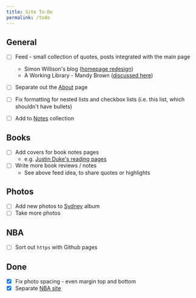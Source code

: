 ```yaml
---
title: Site To-Do
permalink: /todo
---
```


## General
- [ ] Feed - small collection of quotes, posts integrated with the main page
  - Simon Willison's blog ([homepage redesign](https://simonwillison.net/2024/Jun/12/homepage-redesign/))
  - A Working Library - Mandy Brown ([discussed here](https://aworkinglibrary.com/writing/coming-home))
- [ ] Separate out the [About](/) page 
- [ ] Fix formatting for nested lists and checkbox lists (i.e. this list, which shouldn't have bullets)
- [ ] Add to [Notes](/notes) collection


## Books
- [ ] Add covers for book notes pages
  - e.g. [Justin Duke's reading pages](https://jmduke.com/posts/post/cable-cowboy/)
- [ ] Write more book reviews / notes
  - See above feed idea, to share quotes or highlights


## Photos
- [ ] Add new photos to [Sydney](/photos/sydney) album
- [ ] Take more photos

## NBA
- [ ] Sort out `https` with Github pages

## Done
- [x] Fix photo spacing - even margin top and bottom
- [x] Separate [NBA site](https://nba.ben.report)